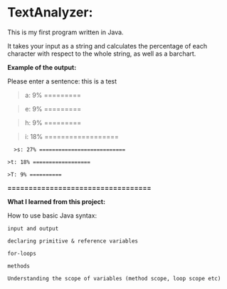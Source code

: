 # TextAnalyzer:

This is my first program written in Java.

It takes your input as a string and calculates the percentage
of each character with respect to the whole string, as well as a barchart.

**Example of the output:**

Please enter a sentence: this is a test
  
  >a: 9%  =========

  >e: 9%  =========

  >h: 9%  =========

   >i: 18% ==================

      >s: 27% ===========================

    >t: 18% ==================

    >T: 9% ==========

**==================================**

**What I learned from this project:**

How to use basic Java syntax:
    
    input and output

    declaring primitive & reference variables
    
    for-loops

    methods

    Understanding the scope of variables (method scope, loop scope etc)
